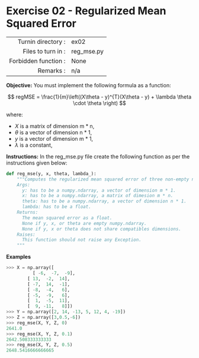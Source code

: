 # Exercise 02 - Regularized Mean Squared Error

|                         |                    |
| -----------------------:| ------------------ |
|   Turnin directory :    |  ex02              |
|   Files to turn in :    |  reg_mse.py        |
|   Forbidden function :  |  None              |
|   Remarks :             |  n/a               |

**Objective:**
You must implement the following formula as a function:  

$$
regMSE = \frac{1}{m}\left((X\theta - y)^{T}(X\theta - y) + \lambda \theta \cdot \theta \right)
$$

where:
- $X$ is a matrix of dimension m * n,
- $\theta$ is a vector of dimension n * 1,
- $y$ is a vector of dimension m * 1,
- $\lambda$ is a constant,

**Instructions:**
In the reg_mse.py file create the following function as per the instructions given below:
```python
def reg_mse(y, x, theta, lambda_):
    """Computes the regularized mean squared error of three non-empty numpy.ndarray, without any for-loop. The three arrays must have compatible dimensions.
    Args:
      y: has to be a numpy.ndarray, a vector of dimension m * 1.
      x: has to be a numpy.ndarray, a matrix of dimesion m * n.
      theta: has to be a numpy.ndarray, a vector of dimension n * 1.
      lambda: has to be a float.
    Returns:
      The mean squared error as a float.
      None if y, x, or theta are empty numpy.ndarray.
      None if y, x or theta does not share compatibles dimensions.
    Raises:
      This function should not raise any Exception.
    """
```

**Examples**
```python
>>> X = np.array([
	      [ -6,  -7,  -9],
        [ 13,  -2,  14],
        [ -7,  14,  -1],
        [ -8,  -4,   6],
        [ -5,  -9,   6],
        [  1,  -5,  11],
        [  9, -11,   8]])
>>> Y = np.array([2, 14, -13, 5, 12, 4, -19])
>>> Z = np.array([3,0.5,-6])
>>> reg_mse(X, Y, Z, 0)
2641.0
>>> reg_mse(X, Y, Z, 0.1)
2642.508333333333
>>> reg_mse(X, Y, Z, 0.5)
2648.5416666666665
```

